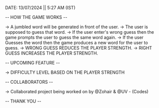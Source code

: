 

DATE: 13/07/2024  ||  5:27 AM (IST)

-- HOW THE GAME WORKS --

-> A jumbled word will be generated in front of the user.
-> The user is supposed to guess that word.
-> If the user enter's wrong guess then the game prompts the user to guess the same word again.
-> If the user Guesses the word then the game produces a new word for the user to guess.
-> WRONG GUESS REDUCES THE PLAYER STRENGTH.
-> RIGHT GUESS INCREASES THE PLAYER STRENGTH. 

-- UPCOMING FEATURE --

-> DIFFICULTY LEVEL BASED ON THE PLAYER STRENGTH

-- COLLABORATORS --

-> Collaborated project being worked on by @Zohair & @UV - (Codes)

-- THANK YOU --
